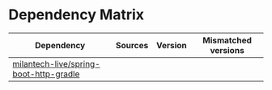 # Dependency Matrix

Dependency | Sources | Version | Mismatched versions
---------- | ------- | ------- | -------------------
[milantech-live/spring-boot-http-gradle](https://github.com/milantech-live/spring-boot-http-gradle.git) |  | []() | 
